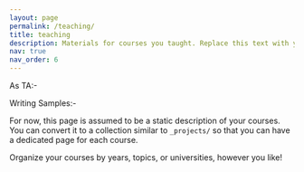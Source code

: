 ```yaml
---
layout: page
permalink: /teaching/
title: teaching
description: Materials for courses you taught. Replace this text with your description.
nav: true
nav_order: 6
---
```


As TA:-

Writing Samples:-

For now, this page is assumed to be a static description of your courses. You can convert it to a collection similar to `_projects/` so that you can have a dedicated page for each course.

Organize your courses by years, topics, or universities, however you like!
